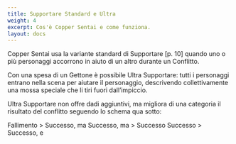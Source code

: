 ```yaml
---
title: Supportare Standard e Ultra
weight: 4
excerpt: Cos'è Copper Sentai e come funziona.
layout: docs
---
```

Copper Sentai usa la variante standard di Supportare [p. 10] quando uno o più personaggi accorrono in aiuto di un altro durante un Conflitto.

Con una spesa di un Gettone è possibile Ultra Supportare: tutti i personaggi entrano nella scena per aiutare il personaggio, descrivendo collettivamente una mossa speciale che li tiri fuori dall’impiccio.

Ultra Supportare non offre dadi aggiuntivi, ma migliora di una categoria il risultato del conflitto seguendo lo schema qua sotto:

Fallimento > Successo, ma
Successo, ma > Successo
Successo > Successo, e